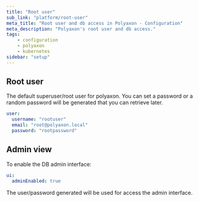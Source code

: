 ```yaml
---
title: "Root user"
sub_link: "platform/root-user"
meta_title: "Root user and db access in Polyaxon - Configuration"
meta_description: "Polyaxon's root user and db access."
tags:
    - configuration
    - polyaxon
    - kubernetes
sidebar: "setup"
---
```


## Root user

The default superuser/root user for polyaxon.
You can set a password or a random password will be generated that you can retrieve later.

```yaml
user:
  username: "rootuser"
  email: "root@polyaxon.local"
  password: "rootpassword"
```

## Admin view

To enable the DB admin interface:

```yaml
ui:
  adminEnabled: true
```

The user/password generated will be used for access the admin interface.
